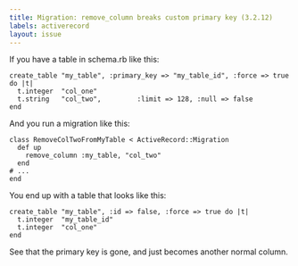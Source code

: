 ```yaml
---
title: Migration: remove_column breaks custom primary key (3.2.12)
labels: activerecord
layout: issue
---
```


If you have a table in schema.rb like this:

```
create_table "my_table", :primary_key => "my_table_id", :force => true do |t|
  t.integer  "col_one"
  t.string   "col_two",         :limit => 128, :null => false
end
```

And you run a migration like this:

```
class RemoveColTwoFromMyTable < ActiveRecord::Migration
  def up
    remove_column :my_table, "col_two"
  end
# ...
end
```

You end up with a table that looks like this:

```
create_table "my_table", :id => false, :force => true do |t|
  t.integer  "my_table_id"
  t.integer  "col_one"
end
```

See that the primary key is gone, and just becomes another normal column.

